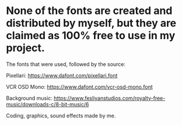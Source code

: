 # None of the fonts are created and distributed by myself, but they are claimed as 100% free to use in my project.
The fonts that were used, followed by the source:

Pixellari: https://www.dafont.com/pixellari.font

VCR OSD Mono: https://www.dafont.com/vcr-osd-mono.font

Background music: https://www.fesliyanstudios.com/royalty-free-music/downloads-c/8-bit-music/6

Coding, graphics, sound effects made by me.
